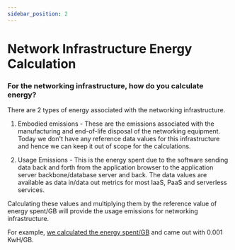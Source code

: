```yaml
---
sidebar_position: 2
---
```



# Network Infrastructure Energy Calculation

### For the networking infrastructure, how do you calculate energy?​
There are 2 types of energy associated with the networking infrastructure. 

1. Embodied emissions - These are the emissions associated with the manufacturing and end-of-life disposal of the networking equipment. Today we don't have any reference data values for this infrastructure and hence we can keep it out of scope for the calculations. 

2. Usage Emissions - This is the energy spent due to the software sending data back and forth from the application browser to the application server backbone/database server and back. The data values are available as data in/data out metrics for most IaaS, PaaS and serverless services.

Calculating these values and multiplying them by the reference value of energy spent/GB will provide the usage emissions for networking infrastructure.

For example, [we calculated the energy spent/GB](https://github.com/Green-Software-Foundation/sci-data/issues/13#issuecomment-1123962142) and came out with 0.001 KwH/GB.